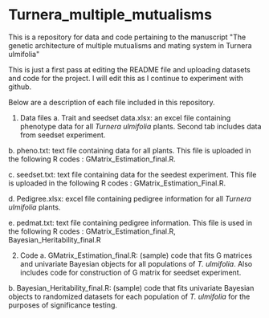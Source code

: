 # Turnera_multiple_mutualisms
This is a repository for data and code pertaining to the manuscript "The genetic architecture of multiple mutualisms and mating system in Turnera ulmifolia"

This is just a first pass at editing the README file and uploading datasets and code for the project. I will edit this as I continue to experiment with github.

Below are a description of each file included in this repository.

1. Data files
a. Trait and seedset data.xlsx: an excel file containing phenotype data for all _Turnera ulmifolia_ plants. Second tab includes data from seedset experiment.

b. pheno.txt: text file containing data for all plants. This file is uploaded in the following R codes : GMatrix_Estimation_final.R.

c. seedset.txt: text file containing data for the seedest experiment. This file is uploaded in the following R codes : GMatrix_Estimation_Final.R.

d. Pedigree.xlsx: excel file containing pedigree information for all _Turnera ulmifolia_ plants. 

e. pedmat.txt: text file containing pedigree information. This file is used in the following R codes : GMatrix_Estimation_final.R, Bayesian_Heritability_final.R

2. Code
a. GMatrix_Estimation_final.R: (sample) code that fits G matrices and univariate Bayesian objects for all populations of _T. ulmifolia_. Also includes code for construction of G matrix for seedset experiment. 

b. Bayesian_Heritability_final.R: (sample) code that fits univariate Bayesian objects to randomized datasets for each population of _T. ulmifolia_ for the purposes of significance testing.
